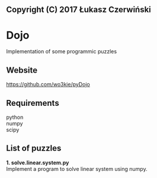 ## Copyright (C) 2017 Łukasz Czerwiński

# Dojo  
Implementation of some programmic puzzles  

## Website  
https://github.com/wo3kie/pyDojo

## Requirements  
python  
numpy  
scipy  

## List of puzzles  

**1. solve.linear.system.py**  
Implement a program to solve linear system using numpy.  


